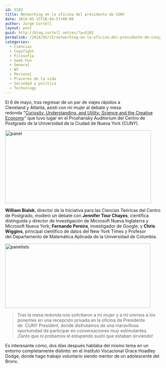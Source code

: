 ```yaml
---
id: 5182
title: Networking en la oficina del presidente de CUNY
date: 2014-05-15T16:04:57+00:00
author: Jorge Cortell
layout: post
guid: http://blog.cortell.net/es/?p=5182
permalink: /2014/05/15/networking-en-la-oficina-del-presidente-de-cuny/
categories:
  - Ciencias
  - Copyfight
  - Filosofí­a
  - Geek Fun
  - General
  - NY
  - Personal
  - Placeres de la vida
  - Sociedad y polí­tica
  - Technology
---
```

El 6 de mayo, tras regresar de un par de viajes rápidos a Cleveland y Atlanta, asistí con mi mujer al debate y mesa redonda "<a title="http://www.gc.cuny.edu/Public-Programming/Cultural-Capital-Home/Events/Detail?id=22755" href="http://www.gc.cuny.edu/Public-Programming/Cultural-Capital-Home/Events/Detail?id=22755" target="_blank">Curiosity, Understanding, and Utility: Science and the Creative Economy</a>" que tuvo lugar en el Proshansky Auditorium del Centro de Postgrado de la Universidad de la Ciudad de Nueva York (CUNY).

<img class="aligncenter" src="https://irs1.4sqi.net/img/general/472x236/16990078_CwxvmCMFXqH_PEdtUCDZ7Yy7jFlTbK5v5IlxBJEE5og.jpg" alt="panel" width="472" height="236" />

**William Bialek**, director de la Iniciativa para las Ciencias Teóricas del Centro de Postgrado, moderó un debate con **Jennifer Tour Chayes**, científica distinguida y director de Investigación de Microsoft Nueva Inglaterra y Microsoft Nueva York; **Fernando Pereira**, investigador de Google; y **Chris Wiggins**, principal científico de datos del New York Times y Profesor del Departamento de Matemática Aplicada de la Universidad de Columbia.

<img class="aligncenter" src="http://www.gc.cuny.edu/CUNY_GC/media/CUNY-Graduate-Center/Images/Public%20Programs/PublicProgramsPage/ITS-Lecture-Click-Thru2.jpg?width=470&height=208&ext=.jpg" alt="panelists" width="470" height="208" />

> Tras la mesa redonda nos solicitaron a mi mujer y a mí unirnos a los ponentes en una recepción privada en la oficina de Presidente de  CUNY President, donde disfrutamos de una maravillosa oportunidad de participar en conversaciones muy estimulantes. ¡Tanto que ni probamos el estupendo sushi que estaban sirviendo!

Es interesante cómo, dos días después hablaba del mismo tema en un entorno completamente distinto: en el Instituto Vocacional Grace Hoadley Dodge, donde hago trabajo voluntario siendo mentor de un adolescente del Bronx.